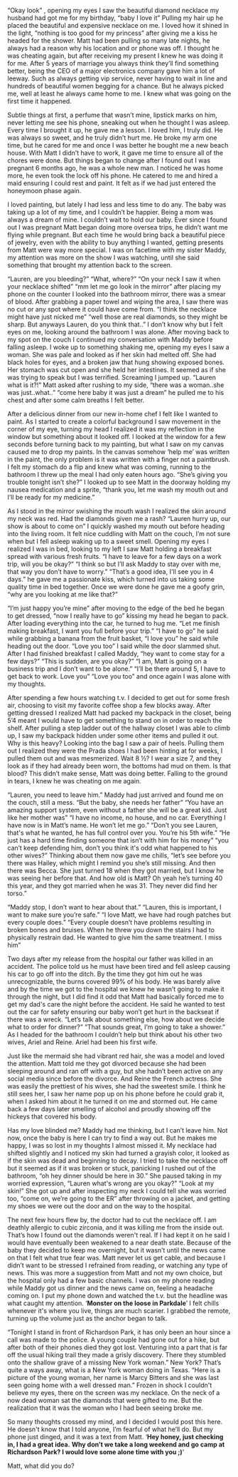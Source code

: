  “Okay look” , opening my eyes I saw the beautiful diamond necklace my husband had got me for my birthday, “baby I love it” Pulling my hair up he placed the beautiful and expensive necklace on me. I loved how it shined in the light, “nothing is too good for my princess” after giving me a kiss he headed for the shower. Matt had been pulling so many late nights, he always had a reason why his location and or phone was off. I thought he was cheating again, but after receiving my present I knew he was doing it for me. After 5 years of marriage you always think they’ll find something better, being the CEO of a major electronics company gave him a lot of leeway. Such as always getting vip service, never having to wait in line and hundreds of beautiful women begging for a chance. But he always picked me, well at least he always came home to me. I knew what was going on the first time it happened.

Subtle things at first, a perfume that wasn’t mine, lipstick marks on him, never letting me see his phone, sneaking out when he thought I was asleep. Every time I brought it up, he gave me a lesson. I loved him, I truly did. He was always so sweet, and he truly didn’t hurt me. He broke my arm one time, but he cared for me and once I was better he bought me a new beach house. With Matt I didn’t have to work, it gave me time to ensure all of the chores were done. But things began to change after I found out I was pregnant 6 months ago, he was a whole new man. I noticed he was home more, he even took the lock off his phone. He catered to me and hired a maid ensuring I could rest and paint. It felt as if we had just entered the honeymoon phase again.

I loved painting, but lately I had less and less time to do any. The baby was taking up a lot of my time, and I couldn’t be happier. Being a mom was always a dream of mine. I couldn’t wait to hold our baby. Ever since I found out I was pregnant Matt began doing more oversea trips, he didn’t want me flying while pregnant. But each time he would bring back a beautiful piece of jewelry, even with the ability to buy anything I wanted, getting presents from Matt were way more special. I was on facetime with my sister Maddy, my attention was more on the show I was watching, until she said something that brought my attention back to the screen. 

“Lauren, are you bleeding?” “What, where?” “On your neck I saw it when your necklace shifted” “mm let me go look in the mirror” after placing my phone on the counter I looked into the bathroom mirror, there was a smear of blood. After grabbing a paper towel and wiping the area, I saw there was no cut or any spot where it could have come from. “I think the necklace might have just nicked me” “well those are real diamonds, so they might be sharp. But anyways Lauren, do you think that..” I don’t know why but I felt eyes on me, looking around the bathroom I was alone. After moving back to my spot on the couch I continued my conversation with Maddy before falling asleep. I woke up to something shaking me, opening my eyes I saw a woman. She was pale and looked as if her skin had melted off. She had black holes for eyes, and a broken jaw that hung showing exposed bones. Her stomach was cut open and she held her intestines. It seemed as if she was trying to speak but I was terrified. Screaming I jumped up. “Lauren what is it?!” Matt asked after rushing to my side, “there was a woman..she was just..what..” “come here baby it was just a dream” he pulled me to his chest and after some calm breaths I felt better.

After a delicious dinner from our new in-home chef I felt like I wanted to paint. As I started to create a colorful background I saw movement in the corner of my eye, turning my head I realized it was my reflection in the window but something about it looked off. I looked at the window for a few seconds before turning back to my painting, but what I saw on my canvas caused me to drop my paints. In the canvas somehow ‘help me’ was written in the paint, the only problem is it was written with a finger not a paintbrush. I felt my stomach do a flip and knew what was coming, running to the bathroom I threw up the meal I had only eaten hours ago. “She’s giving you trouble tonight isn’t she?” I looked up to see Matt in the doorway holding my nausea medication and a sprite, “thank you, let me wash my mouth out and I’ll be ready for my medicine.” 

As I stood in the mirror swishing the mouth wash I realized the skin around my neck was red. Had the diamonds given me a rash? “Lauren hurry up, our show is about to come on” I quickly washed my mouth out before heading into the living room. It felt nice cuddling with Matt on the couch, I’m not sure when but I fell asleep waking up to a sweet smell. Opening my eyes I realized I was in bed, looking to my left I saw Matt holding a breakfast spread with various fresh fruits. “I have to leave for a few days on a work trip, will you be okay?” “I think so but I’ll ask Maddy to stay over with me, that way you don’t have to worry.” “That’s a good idea, I'll see you in 4 days.” he gave me a passionate kiss, which turned into us taking some quality time in bed together. Once we were done he gave me a goofy grin, “why are you looking at me like that?” 

“I’m just happy you’re mine” after moving to the edge of the bed he began to get dressed, “now I really have to go” kissing my head he began to pack. After loading everything into the car, he turned to hug me. “Let me finish making breakfast, I want you full before your trip.” “I have to go” he said while grabbing a banana from the fruit basket, “I love you” he said while heading out the door. “Love you too” I said while the door slammed shut. After I had finished breakfast I called Maddy, “hey want to come stay for a few days?” “This is sudden, are you okay?” “I am, Matt is going on a business trip and I don’t want to be alone.” “I’ll be there around 5, I have to get back to work. Love you” “Love you too” and once again I was alone with my thoughts. 

After spending a few hours watching t.v. I decided to get out for some fresh air, choosing to visit my favorite coffee shop a few blocks away. After getting dressed I realized Matt had packed my backpack in the closet, being 5’4 meant I would have to get something to stand on in order to reach the shelf. After pulling a step ladder out of the hallway closet I was able to climb up, I saw my backpack hidden under some other items and pulled it out. Why is this heavy? Looking into the bag I saw a pair of heels. Pulling them out I realized they were the Prada shoes I had been hinting at for weeks, I pulled them out and was mesmerized. Wait 8 ½? I wear a size 7, and they look as if they had already been worn, the bottoms had mud on them. Is that blood? This didn’t make sense, Matt was doing better. Falling to the ground in tears, I knew he was cheating on me again. 

“Lauren, you need to leave him.” Maddy had just arrived and found me on the couch, still a mess. “But the baby, she needs her father” “You have an amazing support system, even without a father she will be a great kid. Just like her mother was” “I have no income, no house, and no car. Everything I have now is in Matt’s name. He won’t let me go.” “Don’t you see Lauren, that's what he wanted, he has full control over you. You’re his 5th wife.” “He just has a hard time finding someone that isn’t with him for his money” “you can’t keep defending him, don’t you think it's odd what happened to his other wives?” Thinking about them now gave me chills, “let’s see before you there was Hailey, which might I remind you she’s still missing. And then there was Becca. She just turned 18 when they got married, but I know he was seeing her before that. And how old is Matt? Oh yeah he’s turning 40 this year, and they got married when he was 31. They never did find her torso.”

“Maddy stop, I don’t want to hear about that.” “Lauren, this is important, I want to make sure you’re safe.” “I love Matt, we have had rough patches but every couple does.” “Every couple doesn’t have problems resulting in broken bones and bruises. When he threw you down the stairs I had to physically restrain dad. He wanted to give him the same treatment. I miss him” 

Two days after my release from the hospital our father was killed in an accident. The police told us he must have been tired and fell asleep causing his car to go off into the ditch. By the time they got him out he was unrecognizable, the burns covered 99% of his body. He was barely alive and by the time we got to the hospital we knew he wasn’t going to make it through the night, but I did find it odd that Matt had basically forced me to get my dad's care the night before the accident. He said he wanted to test out the car for safety ensuring our baby won’t get hurt in the backseat if there was a wreck. “Let’s talk about something else, how about we decide what to order for dinner?” “That sounds great, I’m going to take a shower.” As I headed for the bathroom I couldn’t help but think about his other two wives, Ariel and Reine. Ariel had been his first wife.

Just like the mermaid she had vibrant red hair, she was a model and loved the attention. Matt told me they got divorced because she had been sleeping around and ran off with a guy, but she hadn’t been active on any social media since before the divorce. And Reine the French actress. She was easily the prettiest of his wives, she had the sweetest smile. I think he still sees her, I saw her name pop up on his phone before he could grab it, when I asked him about it he turned it on me and stormed out. He came back a few days later smelling of alcohol and proudly showing off the hickeys that covered his body. 

Has my love blinded me? Maddy had me thinking, but I can’t leave him. Not now, once the baby is here I can try to find a way out. But he makes me happy, I was so lost in my thoughts I almost missed it. My necklace had shifted slightly and I noticed my skin had turned a grayish color, it looked as if the skin was dead and beginning to decay. I tried to take the necklace off but it seemed as if it was broken or stuck, panicking I rushed out of the bathroom, “oh hey dinner should be here in 30.” She paused taking in my worried expression, “Lauren what's wrong are you okay?” “Look at my skin!” She got up and after inspecting my neck I could tell she was worried too, “come on, we’re going to the ER” after throwing on a jacket, and getting my shoes we were out the door and on the way to the hospital. 

The next few hours flew by, the doctor had to cut the necklace off. I am deathly allergic to cubic zirconia, and it was killing me from the inside out. That’s how I found out the diamonds weren't real. If I had kept it on he said I would have eventually been weakened to a near death state. Because of the baby they decided to keep me overnight, but it wasn’t until the news came on that I felt what true fear was. Matt never let us get cable, and because I didn’t want to be stressed I refrained from reading, or watching any type of news. This was more a suggestion from Matt and not my own choice, but the hospital only had a few basic channels. I was on my phone reading while Maddy got us dinner and the news came on, feeling a headache coming on. I put my phone down and watched the t.v. but the headline was what caught my attention. ‘**Monster on the loose in Parkdale**’ I felt chills whenever it's where you live, things are much scarier. I grabbed the remote, turning up the volume just as the anchor began to talk.

“Tonight I stand in front of Richardson Park, it has only been an hour since a call was made to the police. A young couple had gone out for a hike, but after both of their phones died they got lost. Venturing into a part that is far off the usual hiking trail they made a grisly discovery. There they stumbled onto the shallow grave of a missing New York woman.” New York? That’s quite a ways away, what is a New York woman doing in Texas. “Here is a picture of the young woman, her name is Marcy Bitters and she was last seen going home with a well dressed man.” Frozen in shock I couldn't believe my eyes, there on the screen was my necklace. On the neck of a now dead woman sat the diamonds that were gifted to me. But the realization that it was the woman who I had been seeing broke me. 

So many thoughts crossed my mind, and I decided I would post this here. He doesn't know that I told anyone, I’m fearful of what he’ll do. But my phone just dinged, and it was a text from Matt. ‘**Hey honey, just checking in, I had a great idea.** **Why don’t we take a long weekend and go camp at Richardson Park? I would love some alone time with you ;)**’

Matt, what did you do?
